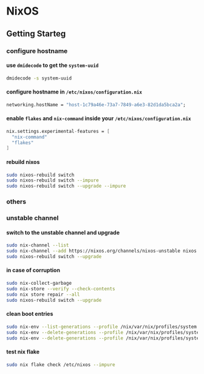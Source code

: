 # NixOS

## Getting Starteg

### configure hostname

#### use `dmidecode` to get the `system-uuid`

```bash
dmidecode -s system-uuid
```

#### configure hostname in `/etc/nixos/configuration.nix`

```nix
networking.hostName = "host-1c79a46e-73a7-7849-a6e3-82d1da5bca2a";
```

#### enable `flakes` and `nix-command` inside your `/etc/nixos/configuration.nix`

```nix
nix.settings.experimental-features = [
  "nix-command"
  "flakes"
]
```

#### rebuild nixos

```bash
sudo nixos-rebuild switch
sudo nixos-rebuild switch --impure
sudo nixos-rebuild switch --upgrade --impure
```

### others

### unstable channel

#### switch to the unstable channel and upgrade

```bash
sudo nix-channel --list
sudo nix-channel --add https://nixos.org/channels/nixos-unstable nixos
sudo nixos-rebuild switch --upgrade
```

#### in case of corruption

```bash
sudo nix-collect-garbage
sudo nix-store --verify --check-contents
sudo nix store repair --all
sudo nixos-rebuild switch --upgrade
```

#### clean boot entries

```bash
sudo nix-env --list-generations --profile /nix/var/nix/profiles/system
sudo nix-env --delete-generations --profile /nix/var/nix/profiles/system old
sudo nix-env --delete-generations --profile /nix/var/nix/profiles/system 1 2 3
```

#### test nix flake

```bash
sudo nix flake check /etc/nixos --impure
```